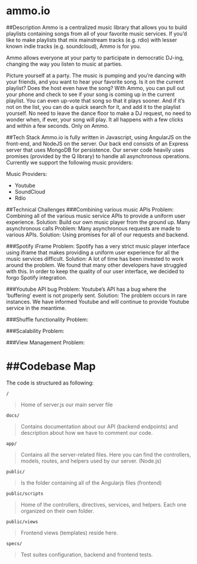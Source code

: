 ammo.io
======================

##Description
Ammo is a centralized music library that allows you to build playlists containing songs from all of your favorite music services. 
If you’d like to make playlists that mix mainstream tracks (e.g. rdio) with lesser known indie tracks (e.g. soundcloud),  Ammo is for you.

Ammo allows everyone at your party to participate in democratic DJ-ing, changing the way you listen to music at parties.

Picture yourself at a party. The music is pumping and you’re dancing with your friends, and you want to hear your favorite song. Is it on the current playlist? Does the host even have the song? With Ammo, you can pull out your phone and check to see if your song is coming up in the current playlist. You can even up-vote that song so that it plays sooner. And if it’s not on the list, you can do a quick search for it, and add it to the playlist yourself. No need to leave the dance floor to make a DJ request, no need to wonder when, if ever, your song will play. It all happens with a few clicks and within a few seconds. Only on Ammo. 


##Tech Stack
Ammo.io is fully written in Javascript, using AngularJS on the front-end, and NodeJS on the server. Our back end consists of an Express server that uses MongoDB for persistence. Our server code heavily uses promises (provided by the Q library) to handle all asynchronous operations. Currently we support the following music providers:

Music Providers:
- Youtube
- SoundCloud
- Rdio


##Technical Challenges
###Combining various music APIs
Problem: Combining all of the various music service APIs to provide a uniform user experience.
Solution: Build our own music player from the ground up.
Many asynchronous calls
Problem: Many asynchronous requests are made to various APIs.
Solution: Using promises for all of our requests and backend.

###Spotify iFrame
Problem: Spotify has a very strict music player interface using iframe that makes providing a uniform user experience for all the music services difficult.
Solution: A lot of time has been invested to work around the problem. We found that many other developers have struggled with this. In order to keep the quality of our user interface, we decided to forgo Spotify integration.

###Youtube API bug
Problem: Youtube’s API has a bug where the ‘buffering’ event is not properly sent.
Solution: The problem occurs in rare instances. We have informed Youtube and will continue to provide Youtube service in the meantime.

###Shuffle functionality
Problem:

###Scalability
Problem:

###View Management
Problem:

##Codebase Map
=====

The code is structured as following:

`/`
> Home of server.js our main server file

`docs/`
> Contains documentation about our API (backend endpoints) and description about how we have to comment our code.

`app/`
> Contains all the server-related files. Here you can find the controllers, models, routes, and helpers used by our server. (Node.js)

`public/`
> Is the folder containing all of the Angularjs files (frontend)

`public/scripts`
> Home of the controllers, directives, services, and helpers. Each one organized on their own folder.

`public/views`
> Frontend views (templates) reside here.

`specs/`
> Test suites configuration, backend and frontend tests.